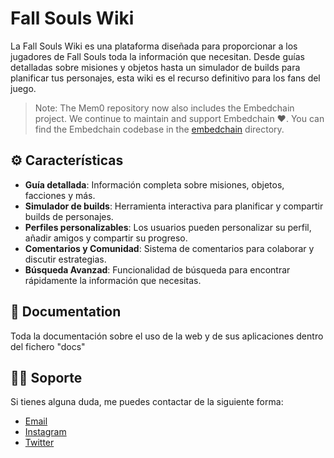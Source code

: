 # Fall Souls Wiki

La Fall Souls Wiki es una plataforma diseñada para proporcionar a los jugadores de Fall Souls toda la información que necesitan. Desde guías detalladas sobre misiones y objetos hasta un simulador de builds para planificar tus personajes, esta wiki es el recurso definitivo para los fans del juego.

> Note: The Mem0 repository now also includes the Embedchain project. We continue to maintain and support Embedchain ❤️. You can find the Embedchain codebase in the [embedchain](https://github.com/mem0ai/mem0/tree/main/embedchain) directory.

## ⚙️ Características

- **Guía detallada**: Información completa sobre misiones, objetos, facciones y más.
- **Simulador de builds**: Herramienta interactiva para planificar y compartir builds de personajes.
- **Perfiles personalizables**: Los usuarios pueden personalizar su perfil, añadir amigos y compartir su progreso.
- **Comentarios y Comunidad**: Sistema de comentarios para colaborar y discutir estrategias.
- **Búsqueda Avanzad**: Funcionalidad de búsqueda para encontrar rápidamente la información que necesitas.

## 📖 Documentation

Toda la documentación sobre el uso de la web y de sus aplicaciones dentro del fichero "docs"

## 🙋‍♂️ Soporte

Si tienes alguna duda, me puedes contactar de la siguiente forma:

- [Email](mailto:kinog28@gmail.com)
- [Instagram](https://twitter.com/mem0ai)
- [Twitter](https://twitter.com/mem0ai)
